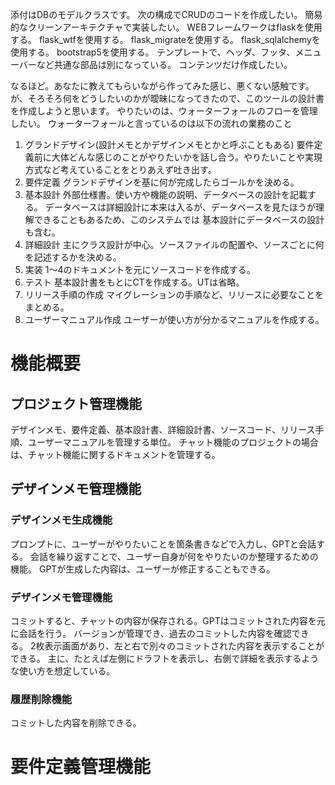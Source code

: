 添付はDBのモデルクラスです。
次の構成でCRUDのコードを作成したい。
簡易的なクリーンアーキテクチャで実装したい。
WEBフレームワークはflaskを使用する。
flask_wtfを使用する。
flask_migrateを使用する。
flask_sqlalchemyを使用する。
bootstrap5を使用する。
テンプレートで、ヘッダ、フッタ、メニューバーなど共通な部品は別になっている。
コンテンツだけ作成したい。

なるほど。あなたに教えてもらいながら作ってみた感じ、悪くない感触です。
が、そろそろ何をどうしたいのかが曖昧になってきたので、このツールの設計書を作成しようと思います。
やりたいのは、ウォーターフォールのフローを管理したい。
ウォーターフォールと言っているのは以下の流れの業務のこと
1. グランドデザイン(設計メモとかデザインメモとかと呼ぶこともある)
  要件定義前に大体どんな感じのことがやりたいかを話し合う。やりたいことや実現方式など考えていることをとりあえず吐き出す。
2. 要件定義
  グランドデザインを基に何が完成したらゴールかを決める。
3. 基本設計
  外部仕様書。使い方や機能の説明、データベースの設計を記載する。
  データベースは詳細設計に本来は入るが、データベースを見たほうが理解できることもあるため、このシステムでは
  基本設計にデータベースの設計も含む。
4. 詳細設計
  主にクラス設計が中心。ソースファイルの配置や、ソースごとに何を記述するかを決める。
5. 実装
  1～4のドキュメントを元にソースコードを作成する。
6. テスト
  基本設計書をもとにCTを作成する。UTは省略。
7. リリース手順の作成
  マイグレーションの手順など、リリースに必要なことをまとめる。
8. ユーザーマニュアル作成
  ユーザーが使い方が分かるマニュアルを作成する。

# 機能概要
## プロジェクト管理機能
デザインメモ、要件定義、基本設計書、詳細設計書、ソースコード、リリース手順、ユーザーマニュアルを管理する単位。
チャット機能のプロジェクトの場合は、チャット機能に関するドキュメントを管理する。

## デザインメモ管理機能

### デザインメモ生成機能
プロンプトに、ユーザーがやりたいことを箇条書きなどで入力し、GPTと会話する。
会話を繰り返すことで、ユーザー自身が何をやりたいのか整理するための機能。
GPTが生成した内容は、ユーザーが修正することもできる。

### デザインメモ管理機能
コミットすると、チャットの内容が保存される。GPTはコミットされた内容を元に会話を行う。
バージョンが管理でき、過去のコミットした内容を確認できる。
2枚表示画面があり、左と右で別々のコミットされた内容を表示することができる。
主に、たとえば左側にドラフトを表示し、右側で詳細を表示するような使い方を想定している。

### 履歴削除機能
コミットした内容を削除できる。


# 要件定義管理機能


